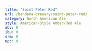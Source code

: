 ```yaml
---
title: "Saint Peter Red"
url: /bandana-brewery/saint-peter-red/
category: North American Ale
style: American-Style Amber/Red Ale
abv: 0
ibu: 0
srm: 0
upc: 0
---
```


